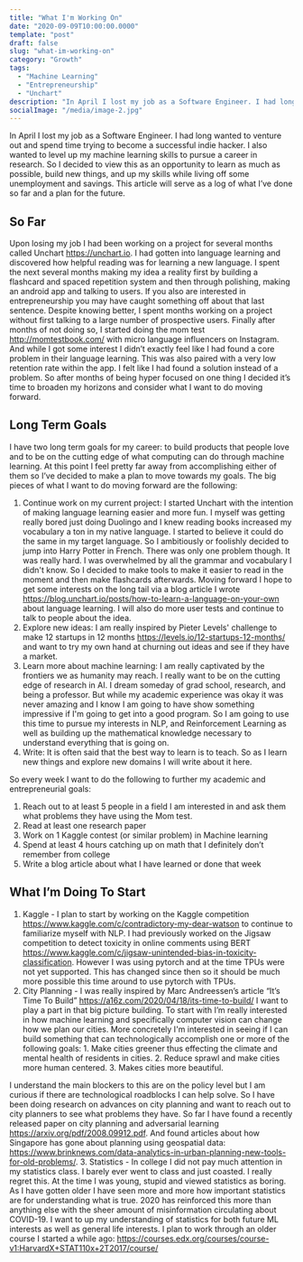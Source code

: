 ```yaml
---
title: "What I'm Working On"
date: "2020-09-09T10:00:00.0000"
template: "post"
draft: false
slug: "what-im-working-on"
category: "Growth"
tags:
  - "Machine Learning"
  - "Entrepreneurship"
  - "Unchart"
description: "In April I lost my job as a Software Engineer. I had long wanted to venture out and spend time trying to become a successful indie hacker. I also wanted to level up my machine learning skills to pursue a career in research. So I decided"
socialImage: "/media/image-2.jpg"
---
```

In April I lost my job as a Software Engineer. I had long wanted to venture out and spend time trying to become a successful indie hacker. I also wanted to level up my machine learning skills to pursue a career in research. So I decided to view this as an opportunity to learn as much as possible, build new things, and up my skills while living off some unemployment and savings. This article will serve as a log of what I’ve done so far and a plan for the future.

## So Far

Upon losing my job I had been working on a project for several months called Unchart https://unchart.io. I had gotten into language learning and discovered how helpful reading was for learning a new language. I spent the next several months making my idea a reality first by building a flashcard and spaced repetition system and then through polishing, making an android app and talking to users. If you also are interested in entrepreneurship you may have caught something off about that last sentence. Despite knowing better, I spent months working on a project without first talking to a large number of prospective users. Finally after months of not doing so, I started doing the mom test http://momtestbook.com/ with micro language influencers on Instagram. And while I got some interest I didn’t exactly feel like I had found a core problem in their language learning. This was also paired with a very low retention rate within the app. I felt like I had found a solution instead of a problem. So after months of being hyper focused on one thing I decided it’s time to broaden my horizons and consider what I want to do moving forward.

## Long Term Goals
I have two long term goals for my career: to build products that people love and to be on the cutting edge of what computing can do through machine learning. At this point I feel pretty far away from accomplishing either of them so I’ve decided to make a plan to move towards my goals. The big pieces of what I want to do moving forward are the following:

  1. Continue work on my current project: I started Unchart with the intention of making language learning easier and more fun. I myself was getting really bored just doing Duolingo and I knew reading books increased my vocabulary a ton in my native language. I started to believe it could do the same in my target language. So I ambitiously or foolishly decided to jump into Harry Potter in French. There was only one problem though. It was really hard. I was overwhelmed by all the grammar and vocabulary I didn't know. So I decided to make tools to make it easier to read in the moment and then make flashcards afterwards. Moving forward I hope to get some interests on the long tail via a blog article I wrote https://blog.unchart.io/posts/how-to-learn-a-language-on-your-own about language learning. I will also do more user tests and continue to talk to people about the idea.
  2. Explore new ideas: I am really inspired by Pieter Levels' challenge to make 12 startups in 12 months https://levels.io/12-startups-12-months/ and want to try my own hand at churning out ideas and see if they have a market.
  3. Learn more about machine learning: I am really captivated by the frontiers we as humanity may reach. I really want to be on the cutting edge of research in AI. I dream someday of grad school, research, and being a professor. But while my academic experience was okay it was never amazing and I know I am going to have show something impressive if I'm going to get into a good program. So I am going to use this time to pursue my interests in NLP, and Reinforcement Learning as well as building up the mathematical knowledge necessary to understand everything that is going on.
  4. Write: It is often said that the best way to learn is to teach. So as I learn new things and explore new domains I will write about it here.

So every week I want to do the following to further my academic and entrepreneurial goals:
  1. Reach out to at least 5 people in a field I am interested in and ask them what problems they have using the Mom test.
  2. Read at least one research paper
  3. Work on 1 Kaggle contest (or similar problem) in Machine learning
  4. Spend at least 4 hours catching up on math that I definitely don’t remember from college
  5. Write a blog article about what I have learned or done that week

## What I’m Doing To Start
  1. Kaggle - I plan to start by working on the Kaggle competition https://www.kaggle.com/c/contradictory-my-dear-watson to continue to familiarize myself with NLP. I had previously worked on the Jigsaw competition to detect toxicity in online comments using BERT https://www.kaggle.com/c/jigsaw-unintended-bias-in-toxicity-classification. However I was using pytorch and at the time TPUs were not yet supported. This has changed since then so it should be much more possible this time around to use pytorch with TPUs.
  2. City Planning - I was really inspired by Marc Andreessen’s article “It’s Time To Build” https://a16z.com/2020/04/18/its-time-to-build/ I want to play a part in that big picture building. To start with I’m really interested in how machine learning and specifically computer vision can change how we plan our cities. More concretely I'm interested in seeing if I can build something that can technologically accomplish one or more of the following goals:
    1. Make cities greener thus effecting the climate and mental health of residents in cities.
    2. Reduce sprawl and make cities more human centered.
    3. Makes cities more beautiful.

  I understand the main blockers to this are on the policy level but I am curious if there are technological roadblocks I can help solve. So I have been doing research on advances on city planning and want to reach out to city planners to see what problems they have. So far I have found a recently released paper on city planning and adversarial learning https://arxiv.org/pdf/2008.09912.pdf. And found articles about how Singapore has gone about planning using geospatial data: https://www.brinknews.com/data-analytics-in-urban-planning-new-tools-for-old-problems/. 
  3. Statistics - In college I did not pay much attention in my statistics class. I barely ever went to class and just coasted. I really regret this. At the time I was young, stupid and viewed statistics as boring. As I have gotten older I have seen more and more how important statistics are for understanding what is true. 2020 has reinforced this more than anything else with the sheer amount of misinformation circulating about COVID-19. I want to up my understanding of statistics for both future ML interests as well as general life interests. I plan to work through an older course I started a while ago: https://courses.edx.org/courses/course-v1:HarvardX+STAT110x+2T2017/course/
